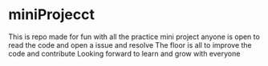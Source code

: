 # miniProjecct
This is repo made for fun with all the practice mini project anyone is open to read the code and open a issue and resolve 
The floor is all to improve the code and contribute 
Looking forward to learn and grow with everyone 

